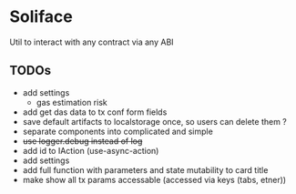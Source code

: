 # Soliface

Util to interact with any contract via any ABI

## TODOs

- add settings
  - gas estimation risk
- add get das data to tx conf form fields
- save default artifacts to localstorage once, so users can delete them ?
- separate components into complicated and simple
- ~~use logger.debug instead of log~~
- add id to IAction (use-async-action)
- add settings
- add full function with parameters and state mutability to card title
- make show all tx params accessable (accessed via keys (tabs, etner))
